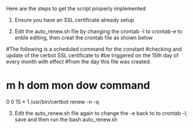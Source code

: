 Here are the steps to get the script properly implemented 

1. Ensure you have an SSL certificate already setup 

2. Edit the auto_renew.sh file by changing the 
   crontab -l to crontab-e to enble editing, 
   then creat the crontab file as shown below 
	
#The following is a scheduled command for the constant 
#checking and update of the cerbot SSL certificate to 
#be triggered on the 15th day of every month with effect 
#from the day this file was created. 
# 
# m h  dom mon dow   command
0 0 15 * 1 /usr/bin/certbot renew -n -q

3. Edit the auto_renew.sh file again to change the -e back 
   to to crontab -l, save and then run the bash auto_renew.sh
